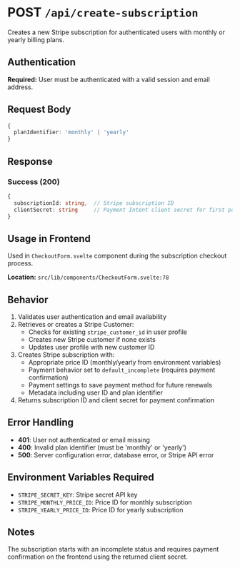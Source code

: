# POST `/api/create-subscription`

Creates a new Stripe subscription for authenticated users with monthly or yearly billing plans.

## Authentication

**Required:** User must be authenticated with a valid session and email address.

## Request Body

```typescript
{
  planIdentifier: 'monthly' | 'yearly'
}
```

## Response

### Success (200)
```typescript
{
  subscriptionId: string,  // Stripe subscription ID
  clientSecret: string     // Payment Intent client secret for first payment
}
```

## Usage in Frontend

Used in `CheckoutForm.svelte` component during the subscription checkout process.

**Location:** `src/lib/components/CheckoutForm.svelte:78`

## Behavior

1. Validates user authentication and email availability
2. Retrieves or creates a Stripe Customer:
   - Checks for existing `stripe_customer_id` in user profile
   - Creates new Stripe customer if none exists
   - Updates user profile with new customer ID
3. Creates Stripe subscription with:
   - Appropriate price ID (monthly/yearly from environment variables)
   - Payment behavior set to `default_incomplete` (requires payment confirmation)
   - Payment settings to save payment method for future renewals
   - Metadata including user ID and plan identifier
4. Returns subscription ID and client secret for payment confirmation

## Error Handling

- **401**: User not authenticated or email missing
- **400**: Invalid plan identifier (must be 'monthly' or 'yearly')
- **500**: Server configuration error, database error, or Stripe API error

## Environment Variables Required

- `STRIPE_SECRET_KEY`: Stripe secret API key
- `STRIPE_MONTHLY_PRICE_ID`: Price ID for monthly subscription
- `STRIPE_YEARLY_PRICE_ID`: Price ID for yearly subscription

## Notes

The subscription starts with an incomplete status and requires payment confirmation on the frontend using the returned client secret. 